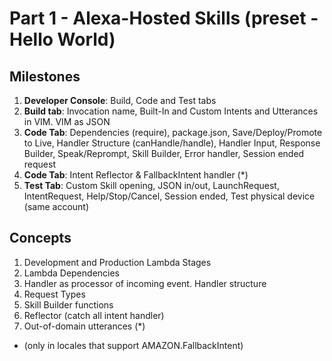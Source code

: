 # Part 1 - Alexa-Hosted Skills (preset - Hello World)

## Milestones

1. **Developer Console**: Build, Code and Test tabs
2. **Build tab**: Invocation name, Built-In and Custom Intents and Utterances in VIM. VIM as JSON
3. **Code Tab**: Dependencies (require), package.json, Save/Deploy/Promote to Live, Handler Structure (canHandle/handle), Handler Input, Response Builder, Speak/Reprompt, Skill Builder, Error handler, Session ended request
4. **Code Tab**: Intent Reflector & FallbackIntent handler (*)
5. **Test Tab**: Custom Skill opening, JSON in/out, LaunchRequest, IntentRequest, Help/Stop/Cancel, Session ended, Test physical device (same account)

## Concepts

1. Development and Production Lambda Stages
2. Lambda Dependencies
3. Handler as processor of incoming event. Handler structure
4. Request Types
5. Skill Builder functions
6. Reflector (catch all intent handler)
7. Out-of-domain utterances (*)

* (only in locales that support AMAZON.FallbackIntent)